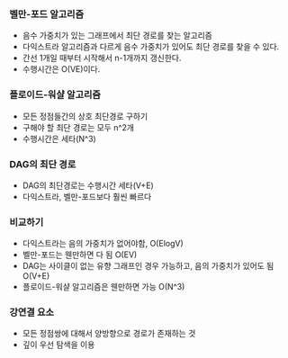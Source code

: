### 벨만-포드 알고리즘
- 음수 가중치가 있는 그래프에서 최단 경로를 찾는 알고리즘
- 다익스트라 알고리즘과 다르게 음수 가중치가 있어도 최단 경로를 찾을 수 있다.
- 간선 1개일 때부터 시작해서 n-1개까지 갱신한다.
- 수행시간은 O(VE)이다.

### 플로이드-워샬 알고리즘
* 모든 정점들간의 상호 최단경로 구하기
* 구해야 할 최단 경로는 모두 n^2개
* 수행시간은 세타(N^3)

### DAG의 최단 경로
* DAG의 최단경로는 수행시간 세타(V+E)
* 다익스트라, 벨만-포드보다 훨씬 빠르다

### 비교하기
* 다익스트라는 음의 가중치가 없어야함, O(ElogV)
* 벨만-포드는 웬만하면 다 됨 O(EV)
* DAG는 사이클이 없는 유향 그래프인 경우 가능하고, 음의 가중치가 있어도 됨 O(V+E)
* 플로이드-워샬 알고리즘은 웬만하면 가능 O(N^3)

### 강연결 요소
* 모든 정점쌍에 대해서 양방향으로 경로가 존재하는 것
* 깊이 우선 탐색을 이용
